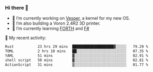 ### Hi there 👋

<!--
**berkus/berkus** is a ✨ _special_ ✨ repository because its `README.md` (this file) appears on your GitHub profile.

Here are some ideas to get you started:

- 🔭 I’m currently working on ...
- 🌱 I’m currently learning ...
- 👯 I’m looking to collaborate on ...
- 🤔 I’m looking for help with ...
- 💬 Ask me about ...
- 📫 How to reach me: ...
- 😄 Pronouns: ...
- ⚡ Fun fact: ...
-->

- 🔭 I’m currently working on [Vesper](https://github.com/metta-systems/vesper), a kernel for my new OS.
- 🔭 I’m also building a Voron 2.4R2 3D printer.
- 🌱 I’m currently learning [FORTH](http://forth.com/starting-forth/) and [F#](https://fsharpforfunandprofit.com/)

💼 My recent activity:

<!--START_SECTION:waka-->

```txt
Rust           23 hrs 29 mins  ███████████████████▓░░░░░   79.29 %
TOML           2 hrs 10 mins   ██░░░░░░░░░░░░░░░░░░░░░░░   07.35 %
YAML           51 mins         ▓░░░░░░░░░░░░░░░░░░░░░░░░   02.91 %
shell script   50 mins         ▓░░░░░░░░░░░░░░░░░░░░░░░░   02.81 %
ActionScript   31 mins         ▒░░░░░░░░░░░░░░░░░░░░░░░░   01.77 %
```

<!--END_SECTION:waka-->
